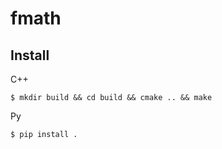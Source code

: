 # fmath

## Install
C++
```shell
$ mkdir build && cd build && cmake .. && make
```

Py
```shell
$ pip install .
```